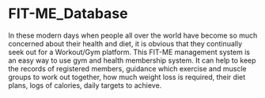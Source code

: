 # FIT-ME_Database
In these modern days when people all over the world have become so much concerned
about their health and diet, it is obvious that they continually seek out for a Workout/Gym
platform.
This FIT-ME management system is an easy way to use gym and health membership system.
It can help to keep the records of registered members, guidance which exercise and muscle
groups to work out together, how much weight loss is required, their diet plans, logs of calories,
daily targets to achieve.
